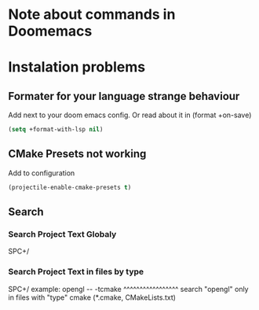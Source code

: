 # Note about commands in Doomemacs
# Instalation problems
## Formater for your language strange behaviour
Add next to your doom emacs config. Or read about it in (format +on-save)
```lisp
(setq +format-with-lsp nil)
```
## CMake Presets not working
Add to configuration
```lisp
(projectile-enable-cmake-presets t)
```
## Search

### Search Project Text Globaly

SPC+/

### Search Project Text in files by type
SPC+/
example: opengl -- -tcmake
         ^^^^^^^^^^^^^^^^^ search "opengl" only in 
         files with "type" cmake (*.cmake, CMakeLists.txt)


